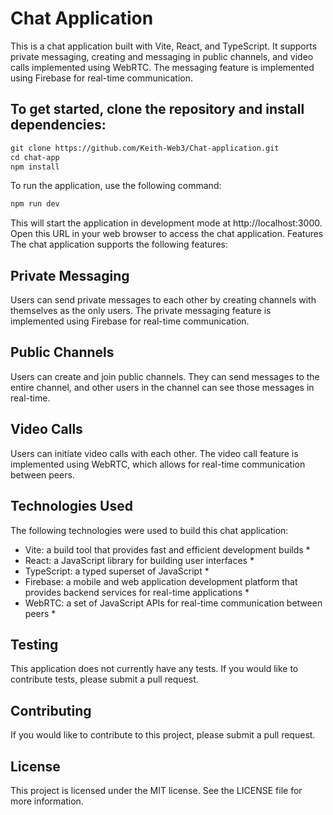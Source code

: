 # Chat Application
This is a chat application built with Vite, React, and TypeScript. It supports private messaging, creating and messaging in public channels, and video calls implemented using WebRTC. The messaging feature is implemented using Firebase for real-time communication.
## To get started, clone the repository and install dependencies:
```html
git clone https://github.com/Keith-Web3/Chat-application.git
cd chat-app
npm install
```
To run the application, use the following command:
```html
npm run dev
```
This will start the application in development mode at http://localhost:3000. Open this URL in your web browser to access the chat application.
Features
The chat application supports the following features:

## Private Messaging
Users can send private messages to each other by creating channels with themselves as the only users. The private messaging feature is implemented using Firebase for real-time communication.

## Public Channels
Users can create and join public channels. They can send messages to the entire channel, and other users in the channel can see those messages in real-time.

## Video Calls
Users can initiate video calls with each other. The video call feature is implemented using WebRTC, which allows for real-time communication between peers.

## Technologies Used
The following technologies were used to build this chat application:

* Vite: a build tool that provides fast and efficient development builds *
* React: a JavaScript library for building user interfaces *
* TypeScript: a typed superset of JavaScript *
* Firebase: a mobile and web application development platform that provides backend services for real-time applications *
* WebRTC: a set of JavaScript APIs for real-time communication between peers *
## Testing
This application does not currently have any tests. If you would like to contribute tests, please submit a pull request.

## Contributing
If you would like to contribute to this project, please submit a pull request.

## License
This project is licensed under the MIT license. See the LICENSE file for more information.
